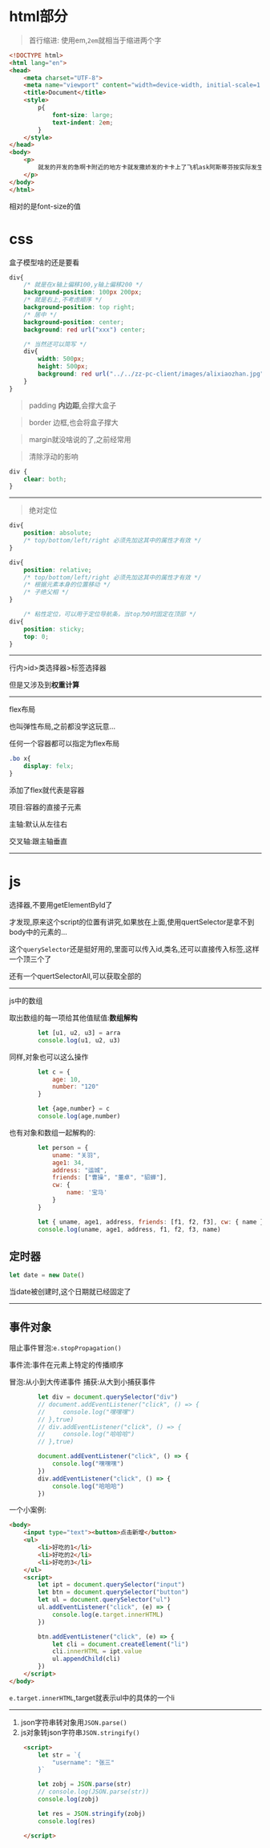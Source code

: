 # html部分

>首行缩进:
使用em,`2em`就相当于缩进两个字
```html
<!DOCTYPE html>
<html lang="en">
<head>
    <meta charset="UTF-8">
    <meta name="viewport" content="width=device-width, initial-scale=1.0">
    <title>Document</title>
    <style>
        p{
            font-size: large;
            text-indent: 2em;
        }
    </style>
</head>
<body>
    <p>
        就发的开发的急啊卡附近的地方卡就发撒娇发的卡卡上了飞机ask阿斯蒂芬按实际发生看风景ask放假啊是法大师傅是大家发撒科技发达是发送法大师傅按实际发生开发撒JFK拉萨发生纠纷喀什觉得法式咖啡啊十分大方
    </p>
</body>
</html>
```
相对的是font-size的值

# css

盒子模型啥的还是要看

```css
div{
    /* 就是在x轴上偏移100,y轴上偏移200 */
    background-position: 100px 200px;
    /* 就是右上,不考虑顺序 */
    background-position: top right;
    /* 居中 */
    background-position: center;
    background: red url("xxx") center;

    /* 当然还可以简写 */
    div{
        width: 500px;
        height: 500px;
        background: red url("../../zz-pc-client/images/alixiaozhan.jpg") no-repeat center;
    }
}
```

>padding
**内边距**,会撑大盒子

>border
边框,也会将盒子撑大

>margin就没啥说的了,之前经常用


>清除浮动的影响
```css
div {
    clear: both;
}
```

---

>绝对定位

```css
div{
    position: absolute;
    /* top/bottom/left/right 必须先加这其中的属性才有效 */
}

div{
    position: relative;
    /* top/bottom/left/right 必须先加这其中的属性才有效 */
    /* 根据元素本身的位置移动 */
    /* 子绝父相 */
}

    /* 粘性定位，可以用于定位导航条，当top为0时固定在顶部 */
div{
    position: sticky;
    top: 0;
}
```

---
行内>id>类选择器>标签选择器

但是又涉及到**权重计算**


---

flex布局

也叫弹性布局,之前都没学这玩意...

任何一个容器都可以指定为flex布局
```css
.bo x{
    display: felx;
}
```

添加了flex就代表是容器

项目:容器的直接子元素

主轴:默认从左往右

交叉轴:跟主轴垂直

---

# js

选择器,不要用getElementById了

才发现,原来这个script的位置有讲究,如果放在上面,使用quertSelector是拿不到body中的元素的...

这个`querySelector`还是挺好用的,里面可以传入id,类名,还可以直接传入标签,这样一个顶三个了

还有一个quertSelectorAll,可以获取全部的

---

js中的数组

取出数组的每一项给其他值赋值:**数组解构**
```js
        let [u1, u2, u3] = arra
        console.log(u1, u2, u3)
```

同样,对象也可以这么操作
```js
        let c = {
            age: 10,
            number: "120"
        }

        let {age,number} = c
        console.log(age,number)
```

也有对象和数组一起解构的:
```js
        let person = {
            uname: "关羽",
            age1: 34,
            address: "运城",
            friends: ["曹操", "董卓", "貂蝉"],
            cw: {
                name: '宝马'
            }
        }

        let { uname, age1, address, friends: [f1, f2, f3], cw: { name } } = person
        console.log(uname, age1, address, f1, f2, f3, name)
```

## 定时器

```js
let date = new Date()
```

当date被创建时,这个日期就已经固定了

---

## 事件对象

阻止事件冒泡:`e.stopPropagation()`

事件流:事件在元素上特定的传播顺序

冒泡:从小到大传递事件
捕获:从大到小捕获事件

```js
        let div = document.querySelector("div")
        // document.addEventListener("click", () => {
        //     console.log("嘿嘿嘿")
        // },true)
        // div.addEventListener("click", () => {
        //     console.log("哈哈哈")
        // },true)

        document.addEventListener("click", () => {
            console.log("嘿嘿嘿")
        })
        div.addEventListener("click", () => {
            console.log("哈哈哈")
        })
```

一个小案例:
```html
<body>
    <input type="text"><button>点击新增</button>
    <ul>
        <li>好吃的1</li>
        <li>好吃的2</li>
        <li>好吃的3</li>
    </ul>
    <script>
        let ipt = document.querySelector("input")
        let btn = document.querySelector("button")
        let ul = document.querySelector("ul")
        ul.addEventListener("click", (e) => {
            console.log(e.target.innerHTML)
        })

        btn.addEventListener("click", (e) => {
            let cli = document.createElement("li")
            cli.innerHTML = ipt.value
            ul.appendChild(cli)
        })
    </script>
</body>
```

`e.target.innerHTML`,target就表示ul中的具体的一个li

---


1. json字符串转对象用`JSON.parse()`
2. js对象转json字符串`JSON.stringify()`

```html
    <script>
        let str = `{
            "username": "张三"
        }`

        let zobj = JSON.parse(str)
        // console.log(JSON.parse(str))
        console.log(zobj)

        let res = JSON.stringify(zobj)
        console.log(res)

    </script>
```

